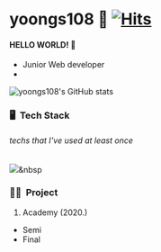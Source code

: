 # yoongs108 :space_invader: [![Hits](https://hits.seeyoufarm.com/api/count/incr/badge.svg?url=https%3A%2F%2Fgithub.com%2Fyoongs108&count_bg=%23235C88&title_bg=%2399C9C5&icon=&icon_color=%23E7E7E7&title=hits&edge_flat=false)](https://hits.seeyoufarm.com)

#### HELLO WORLD! 👋 
* Junior Web developer
* 

![yoongs108's GitHub stats](https://github-readme-stats.vercel.app/api?username=yoongs108&show_icons=true&theme=cobalt)

### 🖥 &nbsp;Tech Stack
###### techs that I've used at least once
<img src="https://img.shields.io/badge/Python-3766AB?style=flat-square&logo=Python&logoColor=white"/>&nbsp 

### 👩‍💻 &nbsp;Project
1. Academy (2020.)
  * Semi
  * Final



